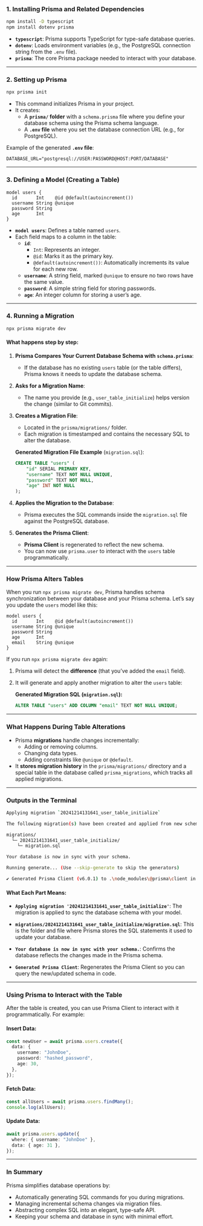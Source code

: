### **1. Installing Prisma and Related Dependencies**

```bash
npm install -D typescript
npm install dotenv prisma
```
- **`typescript`**: Prisma supports TypeScript for type-safe database queries.
- **`dotenv`**: Loads environment variables (e.g., the PostgreSQL connection string from the `.env` file).
- **`prisma`**: The core Prisma package needed to interact with your database.

---

### **2. Setting up Prisma**

```bash
npx prisma init
```

- This command initializes Prisma in your project. 
- It creates:
  - A **`prisma/` folder** with a `schema.prisma` file where you define your database schema using the Prisma schema language.
  - A **`.env` file** where you set the database connection URL (e.g., for PostgreSQL).
  
Example of the generated **`.env` file**:
```dotenv
DATABASE_URL="postgresql://USER:PASSWORD@HOST:PORT/DATABASE"
```

---

### **3. Defining a Model (Creating a Table)**

```prisma
model users {
  id       Int    @id @default(autoincrement())
  username String @unique
  password String
  age      Int
}
```

- **`model users`**: Defines a table named `users`.
- Each field maps to a column in the table:
  - **`id`**:
    - `Int`: Represents an integer.
    - `@id`: Marks it as the primary key.
    - `@default(autoincrement())`: Automatically increments its value for each new row.
  - **`username`**: A string field, marked `@unique` to ensure no two rows have the same value.
  - **`password`**: A simple string field for storing passwords.
  - **`age`**: An integer column for storing a user’s age.

---

### **4. Running a Migration**

```bash
npx prisma migrate dev
```

#### **What happens step by step:**

1. **Prisma Compares Your Current Database Schema with `schema.prisma`**:
   - If the database has no existing `users` table (or the table differs), Prisma knows it needs to update the database schema.

2. **Asks for a Migration Name**:
   - The name you provide (e.g., `user_table_initialize`) helps version the change (similar to Git commits).

3. **Creates a Migration File**:
   - Located in the `prisma/migrations/` folder.
   - Each migration is timestamped and contains the necessary SQL to alter the database.

   **Generated Migration File Example** (`migration.sql`):
   ```sql
   CREATE TABLE "users" (
       "id" SERIAL PRIMARY KEY,
       "username" TEXT NOT NULL UNIQUE,
       "password" TEXT NOT NULL,
       "age" INT NOT NULL
   );
   ```

4. **Applies the Migration to the Database**:
   - Prisma executes the SQL commands inside the `migration.sql` file against the PostgreSQL database.

5. **Generates the Prisma Client**:
   - **Prisma Client** is regenerated to reflect the new schema.
   - You can now use `prisma.user` to interact with the `users` table programmatically.

---

### **How Prisma Alters Tables**

When you run `npx prisma migrate dev`, Prisma handles schema synchronization between your database and your Prisma schema. Let’s say you update the `users` model like this:

```prisma
model users {
  id       Int    @id @default(autoincrement())
  username String @unique
  password String
  age      Int
  email    String @unique
}
```

If you run `npx prisma migrate dev` again:
1. Prisma will detect the **difference** (that you’ve added the `email` field).
2. It will generate and apply another migration to alter the `users` table:
   
   **Generated Migration SQL (`migration.sql`):**
   ```sql
   ALTER TABLE "users" ADD COLUMN "email" TEXT NOT NULL UNIQUE;
   ```

---

### **What Happens During Table Alterations**
- Prisma **migrations** handle changes incrementally:
  - Adding or removing columns.
  - Changing data types.
  - Adding constraints like `@unique` or `@default`.
- It **stores migration history** in the `prisma/migrations/` directory and a special table in the database called `prisma_migrations`, which tracks all applied migrations.

---

### **Outputs in the Terminal**

```bash
Applying migration `20241214131641_user_table_initialize`

The following migration(s) have been created and applied from new schema changes:

migrations/
  └─ 20241214131641_user_table_initialize/
    └─ migration.sql

Your database is now in sync with your schema.

Running generate... (Use --skip-generate to skip the generators)

✔ Generated Prisma Client (v6.0.1) to .\node_modules\@prisma\client in 62ms
```

#### What Each Part Means:
- **`Applying migration '20241214131641_user_table_initialize'`**:
  The migration is applied to sync the database schema with your model.
  
- **`migrations/20241214131641_user_table_initialize/migration.sql`**:
  This is the folder and file where Prisma stores the SQL statements it used to update your database.
  
- **`Your database is now in sync with your schema.`**:
  Confirms the database reflects the changes made in the Prisma schema.

- **`Generated Prisma Client`**:
  Regenerates the Prisma Client so you can query the new/updated schema in code.

---

### **Using Prisma to Interact with the Table**

After the table is created, you can use Prisma Client to interact with it programmatically. For example:

#### Insert Data:
```typescript
const newUser = await prisma.users.create({
  data: {
    username: "JohnDoe",
    password: "hashed_password",
    age: 30,
  },
});
```

#### Fetch Data:
```typescript
const allUsers = await prisma.users.findMany();
console.log(allUsers);
```

#### Update Data:
```typescript
await prisma.users.update({
  where: { username: "JohnDoe" },
  data: { age: 31 },
});
```

---

### **In Summary**

Prisma simplifies database operations by:
- Automatically generating SQL commands for you during migrations.
- Managing incremental schema changes via migration files.
- Abstracting complex SQL into an elegant, type-safe API.
- Keeping your schema and database in sync with minimal effort.